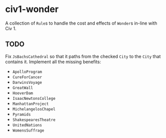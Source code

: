 # civ1-wonder

A collection of `Rule`s to handle the cost and effects of `Wonder`s in-line with Civ 1.

## TODO

Fix `JsBachsCathedral` so that it paths from the checked `City` to the `City` that contains it.
Implement all the missing benefits:

- `ApolloProgram`
- `CureForCancer`
- `DarwinsVoyage`
- `GreatWall`
- `HooverDam`
- `IsaacNewtonsCollege`
- `ManhattanProject`
- `MichelangelosChapel`
- `Pyramids`
- `ShakespearesTheatre`
- `UnitedNations`
- `WomensSuffrage`
